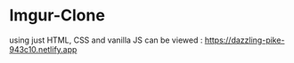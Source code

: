 # Imgur-Clone
using just HTML, CSS and vanilla JS
can be viewed : https://dazzling-pike-943c10.netlify.app
